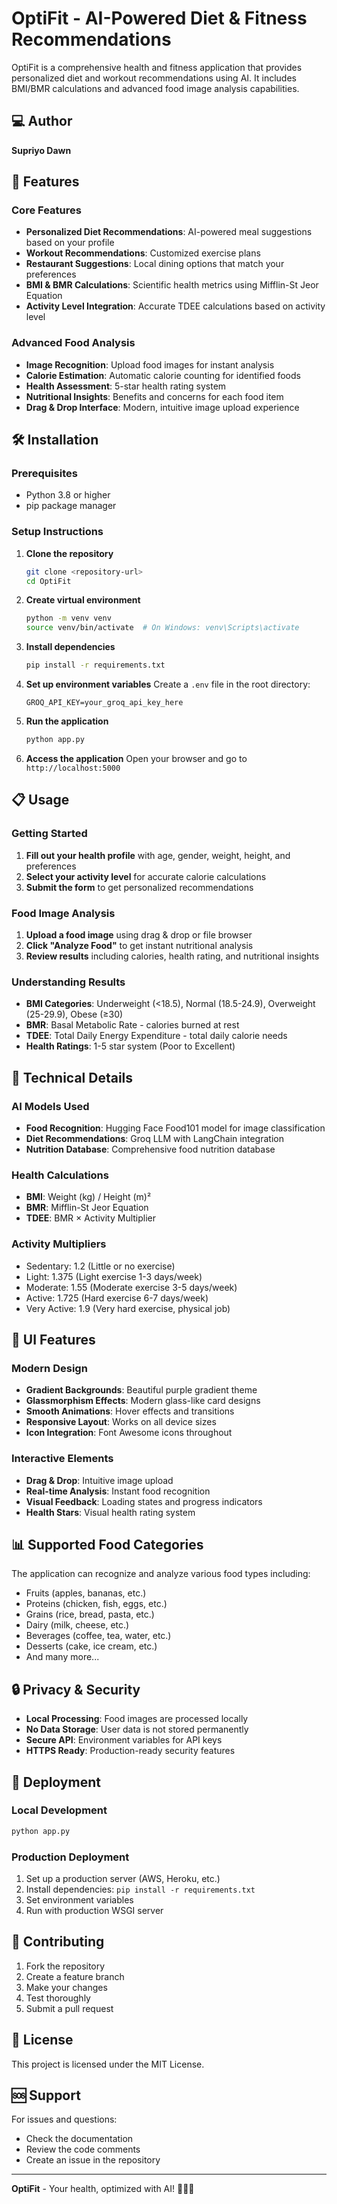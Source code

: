 # OptiFit - AI-Powered Diet & Fitness Recommendations

OptiFit is a comprehensive health and fitness application that provides personalized diet and workout recommendations using AI. It includes BMI/BMR calculations and advanced food image analysis capabilities.

## ‍💻 Author

**Supriyo Dawn**

## 🚀 Features

### Core Features
- **Personalized Diet Recommendations**: AI-powered meal suggestions based on your profile
- **Workout Recommendations**: Customized exercise plans
- **Restaurant Suggestions**: Local dining options that match your preferences
- **BMI & BMR Calculations**: Scientific health metrics using Mifflin-St Jeor Equation
- **Activity Level Integration**: Accurate TDEE calculations based on activity level

### Advanced Food Analysis
- **Image Recognition**: Upload food images for instant analysis
- **Calorie Estimation**: Automatic calorie counting for identified foods
- **Health Assessment**: 5-star health rating system
- **Nutritional Insights**: Benefits and concerns for each food item
- **Drag & Drop Interface**: Modern, intuitive image upload experience

## 🛠️ Installation

### Prerequisites
- Python 3.8 or higher
- pip package manager

### Setup Instructions

1. **Clone the repository**
   ```bash
   git clone <repository-url>
   cd OptiFit
   ```

2. **Create virtual environment**
   ```bash
   python -m venv venv
   source venv/bin/activate  # On Windows: venv\Scripts\activate
   ```

3. **Install dependencies**
   ```bash
   pip install -r requirements.txt
   ```

4. **Set up environment variables**
   Create a `.env` file in the root directory:
   ```
   GROQ_API_KEY=your_groq_api_key_here
   ```

5. **Run the application**
   ```bash
   python app.py
   ```

6. **Access the application**
   Open your browser and go to `http://localhost:5000`

## 📋 Usage

### Getting Started
1. **Fill out your health profile** with age, gender, weight, height, and preferences
2. **Select your activity level** for accurate calorie calculations
3. **Submit the form** to get personalized recommendations

### Food Image Analysis
1. **Upload a food image** using drag & drop or file browser
2. **Click "Analyze Food"** to get instant nutritional analysis
3. **Review results** including calories, health rating, and nutritional insights

### Understanding Results
- **BMI Categories**: Underweight (<18.5), Normal (18.5-24.9), Overweight (25-29.9), Obese (≥30)
- **BMR**: Basal Metabolic Rate - calories burned at rest
- **TDEE**: Total Daily Energy Expenditure - total daily calorie needs
- **Health Ratings**: 1-5 star system (Poor to Excellent)

## 🔧 Technical Details

### AI Models Used
- **Food Recognition**: Hugging Face Food101 model for image classification
- **Diet Recommendations**: Groq LLM with LangChain integration
- **Nutrition Database**: Comprehensive food nutrition database

### Health Calculations
- **BMI**: Weight (kg) / Height (m)²
- **BMR**: Mifflin-St Jeor Equation
- **TDEE**: BMR × Activity Multiplier

### Activity Multipliers
- Sedentary: 1.2 (Little or no exercise)
- Light: 1.375 (Light exercise 1-3 days/week)
- Moderate: 1.55 (Moderate exercise 3-5 days/week)
- Active: 1.725 (Hard exercise 6-7 days/week)
- Very Active: 1.9 (Very hard exercise, physical job)

## 🎨 UI Features

### Modern Design
- **Gradient Backgrounds**: Beautiful purple gradient theme
- **Glassmorphism Effects**: Modern glass-like card designs
- **Smooth Animations**: Hover effects and transitions
- **Responsive Layout**: Works on all device sizes
- **Icon Integration**: Font Awesome icons throughout

### Interactive Elements
- **Drag & Drop**: Intuitive image upload
- **Real-time Analysis**: Instant food recognition
- **Visual Feedback**: Loading states and progress indicators
- **Health Stars**: Visual health rating system

## 📊 Supported Food Categories

The application can recognize and analyze various food types including:
- Fruits (apples, bananas, etc.)
- Proteins (chicken, fish, eggs, etc.)
- Grains (rice, bread, pasta, etc.)
- Dairy (milk, cheese, etc.)
- Beverages (coffee, tea, water, etc.)
- Desserts (cake, ice cream, etc.)
- And many more...

## 🔒 Privacy & Security

- **Local Processing**: Food images are processed locally
- **No Data Storage**: User data is not stored permanently
- **Secure API**: Environment variables for API keys
- **HTTPS Ready**: Production-ready security features

## 🚀 Deployment

### Local Development
```bash
python app.py
```

### Production Deployment
1. Set up a production server (AWS, Heroku, etc.)
2. Install dependencies: `pip install -r requirements.txt`
3. Set environment variables
4. Run with production WSGI server

## 🤝 Contributing

1. Fork the repository
2. Create a feature branch
3. Make your changes
4. Test thoroughly
5. Submit a pull request

## 📝 License

This project is licensed under the MIT License.

## 🆘 Support

For issues and questions:
- Check the documentation
- Review the code comments
- Create an issue in the repository

---

**OptiFit** - Your health, optimized with AI! 🏃‍♂️💪